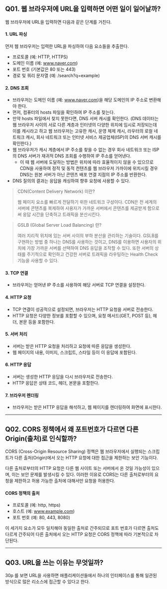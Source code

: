 ## Q01. 웹 브라우저에 URL을 입력하면 어떤 일이 일어날까?

웹 브라우저에 URL을 입력하면 다음과 같은 단계를 거친다.

#### 1. URL 파싱

먼저 웹 브라우저는 입력한 URL을 파싱하여 다음 요소들을 추출한다.

- 프로토콜 (예: HTTP, HTTPS)
- 도메인 이름 (예: www.naver.com)
- 포트 번호 (기본값은 80 또는 443)
- 경로 및 쿼리 문자열 (예: /search?q=example)

#### 2. DNS 조회

- 브라우저는 도메인 이름 (예: www.naver.com)을 해당 도메인의 IP 주소로 변환해야 한다.
- 먼저, 컴퓨터의 hosts 파일을 확인하여 IP 주소를 찾는다.
- 만약 hosts 파일에서 찾지 못한다면, DNS 서버 캐시를 확인한다. (DNS 데이터는 웹 브라우저 사이의 서로 다른 계층과 인터넷의 다양한 위치에 임시로 저장되는데 이를 캐시라고 하고 웹 브라우저는 고유한 캐시, 운영 체제 캐시, 라우터의 로컬 네트워크 캐시, 회사 네트워크 또는 인터넷 서비스 제공업체(ISP)의 DNS 서버 캐시를 확인한다.)
- 웹 브라우저가 캐시 계층에서 IP 주소를 찾을 수 없는 경우 회사 네트워크 또는 ISP의 DNS 서버가 재귀적 DNS 조회를 수행하여 IP 주소를 얻어낸다.
  - 이 때 웹 서버에 도달하는 방법은 위치에 따라 효율적이지 않을 수 있으므로 CDN을 사용하여 정적 및 동적 컨텐츠를 웹 브라우저 가까이에 위치시킬 경우 DNS는 원본 서버가 아닌 콘텐츠 배포 연결 지점의 IP 주소를 반환한다.
- DNS 질의의 결과는 응답을 캐싱하여 향후 요청에 사용할 수 있다.

> CDN(Content Delivery Network) 이란?
>
> 웹 페이지 요소를 빠르게 전달하기 위한 네트워크 구성이다.
> CDN은 전 세계의 서버에 콘텐츠를 복제하여 사용자가 가까운 서버에서 콘텐츠를 제공받게 함으로써 응답 시간을 단축하고 트래픽을 분산시킨다.

> GSLB (Global Server Load Balancing) 란?
>
> 여러 지리적 위치에 있는 서버 사이의 부하 분산을 관리하는 기술이다.
>  GSLB를 구현하는 방법 중 하나는 DNS를 사용하는 것이고, DNS를 이용하면 사용자의 위치에 가장 가까운 서버를 선택하여 DNS 응답을 조작할 수 있다. 또한 서버의 상태를 주기적으로 확인하고 건강한 서버로 트래픽을 라우팅하는 Health Check 기능을 사용할 수 있다.

#### 3. TCP 연결

- 브라우저는 얻어낸 IP 주소를 사용하여 해당 서버로 TCP 연결을 설정한다.


#### 4. HTTP 요청

- TCP 연결이 성공적으로 설정되면, 브라우저는 HTTP 요청을 서버로 전송한다.
- HTTP 요청은 다양한 정보를 포함할 수 있으며, 요청 메서드(GET, POST 등), 헤더, 본문 등을 포함한다.
  
#### 5. 서버 처리

- 서버는 받은 HTTP 요청을 처리하고 요청에 따른 응답을 생성한다.
- 웹 페이지의 내용, 이미지, 스크립트, 스타일 등이 이 응답에 포함된다.

#### 6. HTTP 응답

- 서버는 생성한 HTTP 응답을 다시 브라우저로 전송한다.
- HTTP 응답은 상태 코드, 헤더, 본문을 포함한다.

#### 7. 브라우저 렌더링

- 브라우저는 받은 HTTP 응답을 해석하고, 웹 페이지를 렌더링하여 화면에 표시한다.

---

## Q02. CORS 정책에서 왜 포트번호가 다르면 다른 Origin(출처)로 인식할까?

CORS (Cross-Origin Resource Sharing) 정책은 웹 브라우저에서 실행되는 스크립트가 다른 출처(Origin)에서 오는 HTTP 요청에 대한 접근을 제한하는 보안 기능이다.

다른 출처로부터의 HTTP 요청은 다른 웹 사이트 또는 서버에서 온 것일 가능성이 있으며, 이는 보안 문제를 발생시킬 수 있다. 이러한 이유로 CORS는 다른 출처로부터의 요청을 제한하고 허용 가능한 출처에 대해서만 요청을 허용한다.

#### CORS 정책의 출처
- 프로토콜 (예: http, https)
- 호스트 (예: www.example.com)
- 포트 번호 (예: 80, 443, 8080)

이 세가지 요소가 모두 일치해야 동일한 출처로 간주되므로 포트 번호가 다르면 출처도 다르게 간주되어 다른 출처에서 오는 HTTP 요청은 CORS 정책에 따라 기본적으로 차단된다.

<!-- #### 다른 포트를 허용하려면?

1. 서버 측 설정
   - 서버 측에서 CORS를 활성화하고 다른 포트에서의 요청을 허용하도록 구성해야한다.

2. CORS 헤더 추가

   - **Access-Control-Allow-Origin**: 허용 출처 지정
        ```
        # 모든 출처로부터의 요청 허용
        Access-Control-Allow-Origin: *
        
        # 특정 출처 허용
        Access-Control-Allow-Origin: https://example.com
        ```
   - **Access-Control-Allow-Methods**: 허용 HTTP 메서드 지정
        ```
        Access-Control-Allow-Methods: GET, POST, PUT, DELETE
        ```
   - **Access-Control-Allow-Headers**: 허용 요청 헤더 지정
        ```
        Access-Control-Allow-Headers: Content-Type
        ```
   - **Access-Control-Allow-Credentials**: 요청에서 인증 정보 (쿠키, 인증 헤더 등)를 사용할 수 있는지 여부
        ```
        ``` -->

---
## Q03. URL을 쓰는 이유는 무엇일까?

30p 를 보면 URL을 사용하면 애플리케이션들에서 하나의 인터페이스를 통해 일관된 방식으로 많은 리소스에 접근할 수 있다고 한다.
